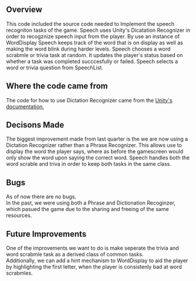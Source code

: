 ## Overview
 This code included the source code needed to Implement the speech recogniton tasks of the game. Speech uses Unity's Dicatation Recognizer in order to recogznize speech input from the player. By use an instance of WordDisplay Speech keeps track of the word that is on display as well as making the word blink during harder levels. Speech chooses a word scrabmle or trivia task at random. It updates the player's status based on whether a task was completed succcesfully or failed. Speech selects a word or trivia question from SpeechList.

## Where the code came from
The code for how to use Dictation Recognizer came from the 
[Unity's documentation.](https://docs.unity3d.com/ScriptReference/Windows.Speech.DictationRecognizer.html)

## Decisons Made
The biggest improvement made from last quarter is the we are now using a Dictation Recognizer rather than a Phrase Recognizer. This allows use to display the word the player says, where as before the gamescreen would only show the word upon saying the correct word. Speech handles both the word scrable and triva in order to keep both tasks in the same class.

## Bugs
As of now there are no bugs. <br/>
In the past, we were using both a Phrase and Dictionation Recoginzer, which pasued the game due to the sharing and freeing of the same resources. 

## Future Improvements
One of the improvements we want to do is make seperate the trivia and word scrabmle task as a derived class of common tasks. <br/>
Additionally, we can add a hint mechanism to WordDisplay to aid the player by highlighting the first letter, when the player is consistenly bad at word scrabmles.